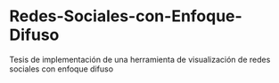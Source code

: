 # Redes-Sociales-con-Enfoque-Difuso
Tesis de implementación de una herramienta de visualización de redes sociales con enfoque difuso
